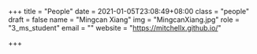 +++
title = "People"
date = 2021-01-05T23:08:49+08:00
class = "people"
draft = false
name = "Mingcan Xiang"
img = "MingcanXiang.jpg"
role = "3_ms_student"
email = ""
website = "https://mitchellx.github.io/"


+++